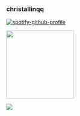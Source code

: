 ### christallinqq

[![spotify-github-profile](https://spotify-github-profile.vercel.app/api/view?uid=7mzlfnetkcip5pt62k4ib8sh7&cover_image=true&theme=default)](https://github.com/kittinan/spotify-github-profile)


<img height="180em" src="https://github-readme-stats.vercel.app/api?username=christallinqq&show_icons=true&hide_border=true&&count_private=true&include_all_commits=true" />

  
 ![](https://komarev.com/ghpvc/?username=christallinqq&label=profile+views)
<!--
**christallinqq/christallinqq** is a ✨ _special_ ✨ repository because its `README.md` (this file) appears on your GitHub profile.

Here are some ideas to get you started:

- 🔭 I’m currently working on ...
- 🌱 I’m currently learning ...
- 👯 I’m looking to collaborate on ...
- 🤔 I’m looking for help with ...
- 💬 Ask me about ...
- 📫 How to reach me: ...
- 😄 Pronouns: ...
- ⚡ Fun fact: ...
-->
